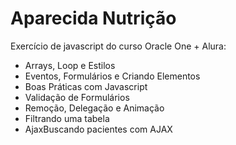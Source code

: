 # Aparecida Nutrição

Exercício de javascript do curso Oracle One + Alura:

- Arrays, Loop e Estilos
- Eventos, Formulários e Criando Elementos
- Boas Práticas com Javascript
- Validação de Formulários
- Remoção, Delegação e Animação
- Filtrando uma tabela
- AjaxBuscando pacientes com AJAX

